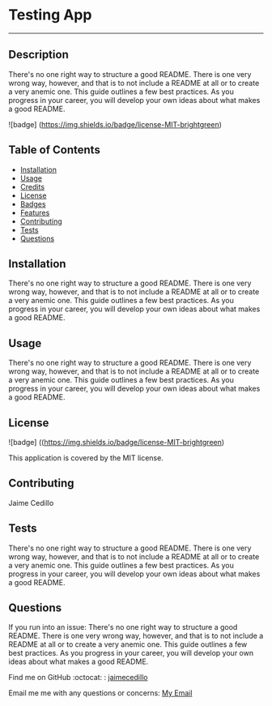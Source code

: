 # Testing App

  ----

  ## Description
  There's no one right way to structure a good README. There is one very wrong way, however, and that is to not include a README at all or to create a very anemic one. This guide outlines a few best practices. As you progress in your career, you will develop your own ideas about what makes a good README.<br />

  ![badge] (https://img.shields.io/badge/license-MIT-brightgreen)


## Table of Contents 
- [Installation](#Installation)
- [Usage](#Usage)
- [Credits](#Credits)
- [License](#License)
- [Badges](#Badges)
- [Features](#Features)
- [Contributing](#Contributing)
- [Tests](#Test)
- [Questions](#Questions)

## Installation
There's no one right way to structure a good README. There is one very wrong way, however, and that is to not include a README at all or to create a very anemic one. This guide outlines a few best practices. As you progress in your career, you will develop your own ideas about what makes a good README.

## Usage
There's no one right way to structure a good README. There is one very wrong way, however, and that is to not include a README at all or to create a very anemic one. This guide outlines a few best practices. As you progress in your career, you will develop your own ideas about what makes a good README.

## License
![badge] ((https://img.shields.io/badge/license-MIT-brightgreen)<br />

This application is covered by the MIT license.

## Contributing
Jaime Cedillo

## Tests
There's no one right way to structure a good README. There is one very wrong way, however, and that is to not include a README at all or to create a very anemic one. This guide outlines a few best practices. As you progress in your career, you will develop your own ideas about what makes a good README.

## Questions

If you run into an issue:
There's no one right way to structure a good README. There is one very wrong way, however, and that is to not include a README at all or to create a very anemic one. This guide outlines a few best practices. As you progress in your career, you will develop your own ideas about what makes a good README.<br />

Find me on GitHub :octocat: : [jaimecedillo](https://github.com/jaimecedillo)<br />

Email me me with any questions or concerns: [My Email](mailto:serj162004@yahoo.com)<br />

